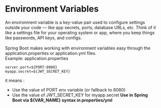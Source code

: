 # Environment Variables
An environment variable is a key-value pair used to configure settings outside your code — like app secrets, ports, database URLs, etc.
Think of it like a settings file for your operating system or app, where you keep things like passwords, API keys, and configs.
<br><br>
Spring Boot makes working with environment variables easy through the application.properties or application.yml files.
<br>
Example: application.properties
```
server.port=${PORT:8080}
myapp.secret=${JWT_SECRET_KEY}
```
it means : 
- Use the value of PORT env variable (or fallback to 8080)
- Use the value of JWT_SECRET_KEY for myapp.secret
**Use in Spring Boot via ${VAR_NAME} syntax in properties/yml**
  
